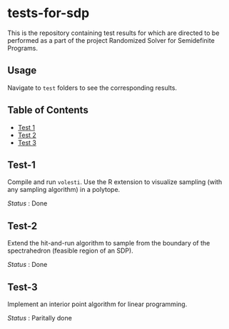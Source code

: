 # tests-for-sdp

This is the repository containing test results for which are directed to be performed as a part of the project Randomized Solver for Semidefinite Programs.

## Usage

Navigate to `test` folders to see the corresponding results.

## Table of Contents

- [Test 1](#Test-1)
- [Test 2](#Test-2)
- [Test 3](#Test-3)

## Test-1

Compile and run `volesti`. Use the R extension to visualize sampling (with any sampling algorithm) in a polytope.

*Status* : Done

## Test-2

Extend the hit-and-run algorithm to sample from the boundary of the spectrahedron (feasible region of an SDP).

*Status* : Done

## Test-3

Implement an interior point algorithm for linear programming.

*Status* : Paritally done